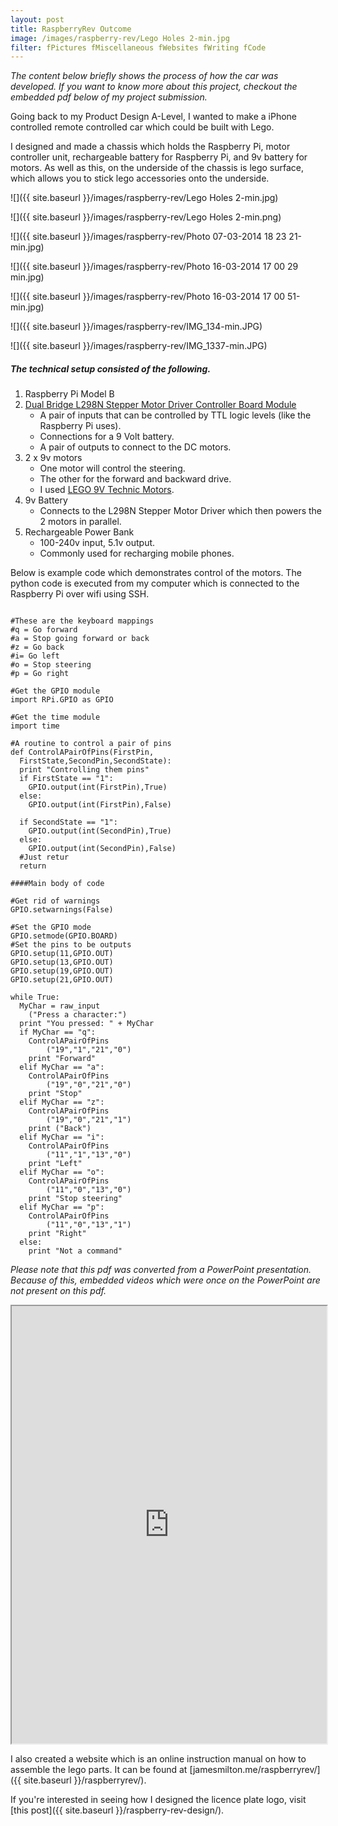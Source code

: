 ```yaml
---
layout: post
title: RaspberryRev Outcome
image: /images/raspberry-rev/Lego Holes 2-min.jpg
filter: fPictures fMiscellaneous fWebsites fWriting fCode
---
```


*The content below briefly shows the process of how the car was developed. If you want to know more about this project, checkout the embedded pdf below of my project submission.*

Going back to my Product Design A-Level, I wanted to make a iPhone controlled remote controlled car which could be built with Lego. 

I designed and made a chassis which holds the Raspberry Pi, motor controller unit, rechargeable battery for Raspberry Pi, and 9v battery for motors. As well as this, on the underside of the chassis is lego surface, which allows you to stick lego accessories onto the underside.

![]({{ site.baseurl }}/images/raspberry-rev/Lego Holes 2-min.jpg)

![]({{ site.baseurl }}/images/raspberry-rev/Lego Holes 2-min.png)

![]({{ site.baseurl }}/images/raspberry-rev/Photo 07-03-2014 18 23 21-min.jpg)

![]({{ site.baseurl }}/images/raspberry-rev/Photo 16-03-2014 17 00 29 min.jpg)

![]({{ site.baseurl }}/images/raspberry-rev/Photo 16-03-2014 17 00 51-min.jpg)

![]({{ site.baseurl }}/images/raspberry-rev/IMG_134-min.JPG)

![]({{ site.baseurl }}/images/raspberry-rev/IMG_1337-min.JPG)

##### The technical setup consisted of the following.

1. Raspberry Pi Model B
2. [Dual Bridge L298N Stepper Motor Driver Controller Board Module](http://www.ebay.co.uk/sch/items/?_nkw=l298n&_sacat=&_ex_kw=&_mPrRngCbx=1&_udlo=&_udhi=&_sop=12&_fpos=&_fspt=1&_sadis=&LH_CAds=&clk_rvr_id=1146263434105&rmvSB=true)
    - A pair of inputs that can be controlled by TTL logic levels (like the Raspberry Pi uses).
    - Connections for a 9 Volt battery.
    - A pair of outputs to connect to the DC motors.
3. 2 x 9v motors
	- One motor will control the steering.
	- The other for the forward and backward drive.
	- I used [LEGO 9V Technic Motors](http://www.philohome.com/motors/motorcomp.htm).
4. 9v Battery
	- Connects to the L298N Stepper Motor Driver which then powers the 2 motors in parallel.
5. Rechargeable Power Bank
	- 100-240v input, 5.1v output.
	- Commonly used for recharging mobile phones.

Below is example code which demonstrates control of the motors. The python code is executed from my computer which is connected to the Raspberry Pi over wifi using SSH.

<pre><code>
#These are the keyboard mappings
#q = Go forward
#a = Stop going forward or back
#z = Go back
#i= Go left
#o = Stop steering
#p = Go right

#Get the GPIO module
import RPi.GPIO as GPIO

#Get the time module
import time

#A routine to control a pair of pins
def ControlAPairOfPins(FirstPin,
  FirstState,SecondPin,SecondState):
  print "Controlling them pins"
  if FirstState == "1":
    GPIO.output(int(FirstPin),True)
  else:
    GPIO.output(int(FirstPin),False)

  if SecondState == "1":
    GPIO.output(int(SecondPin),True)
  else:
    GPIO.output(int(SecondPin),False)
  #Just retur
  return

####Main body of code

#Get rid of warnings
GPIO.setwarnings(False)

#Set the GPIO mode
GPIO.setmode(GPIO.BOARD)
#Set the pins to be outputs
GPIO.setup(11,GPIO.OUT)
GPIO.setup(13,GPIO.OUT)
GPIO.setup(19,GPIO.OUT)
GPIO.setup(21,GPIO.OUT)

while True:
  MyChar = raw_input
  	("Press a character:")
  print "You pressed: " + MyChar
  if MyChar == "q":
    ControlAPairOfPins
    	("19","1","21","0")
    print "Forward"
  elif MyChar == "a":
    ControlAPairOfPins
    	("19","0","21","0")
    print "Stop"
  elif MyChar == "z":
    ControlAPairOfPins
    	("19","0","21","1")
    print ("Back")
  elif MyChar == "i":
    ControlAPairOfPins
    	("11","1","13","0")
    print "Left"
  elif MyChar == "o":
    ControlAPairOfPins
    	("11","0","13","0")
    print "Stop steering"
  elif MyChar == "p":
    ControlAPairOfPins
    	("11","0","13","1")
    print "Right"
  else:
    print "Not a command"
</code></pre>



*Please note that this pdf was converted from a PowerPoint presentation. Because of this, embedded videos which were once on the PowerPoint are not present on this pdf.*

<iframe src="https://docs.google.com/viewer?srcid=0BxnFEsoXA64PY004UkdzOFNuRjA&pid=explorer&efh=false&a=v&chrome=false&embedded=true" width="100%" height="700"></iframe>


I also created a website which is an online instruction manual on how to assemble the lego parts. It can be found at [jamesmilton.me/raspberryrev/]({{ site.baseurl }}/raspberryrev/).


If you're interested in seeing how I designed the licence plate logo, visit [this post]({{ site.baseurl }}/raspberry-rev-design/).